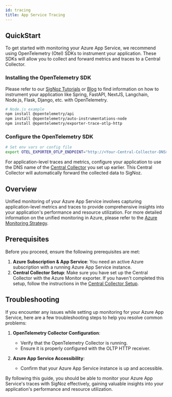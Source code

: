 ```yaml
---
id: tracing
title: App Service Tracing
---
```


## QuickStart

To get started with monitoring your Azure App Service, we recommend using OpenTelemetry (Otel) SDKs to instrument your application. These SDKs will allow you to collect and forward metrics and traces to a Central Collector.

### Installing the OpenTelemetry SDK

Please refer to our [SigNoz Tutorials](../../../instrumentation/) or [Blog](https://signoz.io/blog/) to find information on how to instrument your application like Spring, FastAPI, NextJS, Langchain, Node.js, Flask, Django, etc. with OpenTelemetry.


```bash
# Node.js example
npm install @opentelemetry/api
npm install @opentelemetry/auto-instrumentations-node
npm install @opentelemetry/exporter-trace-otlp-http
```

### Configure the OpenTelemetry SDK

```bash
# Set env vars or config file
export OTEL_EXPORTER_OTLP_ENDPOINT="http://<Your-Central-Collector-DNS>:4318/"
```

For application-level traces and metrics, configure your application to use the DNS name of the [Central Collector](../../bootstrapping/collector-setup) you set up earlier. This Central Collector will automatically forward the collected data to SigNoz.


## Overview

Unified monitoring of your Azure App Service involves capturing application-level metrics and traces to provide comprehensive insights into your application's performance and resource utilization. For more detailed information on the unified monitoring in Azure, please refer to the [Azure Monitoring Strategy](../../bootstrapping/strategy).


## Prerequisites

Before you proceed, ensure the following prerequisites are met:

1. **Azure Subscription & App Service**: You need an active Azure subscription with a running Azure App Service instance.
2. **Central Collector Setup**: Make sure you have set up the Central Collector with the Azure Monitor exporter. If you haven't completed this setup, follow the instructions in the [Central Collector Setup](../../bootstrapping/collector-setup).



## Troubleshooting

If you encounter any issues while setting up monitoring for your Azure App Service, here are a few troubleshooting steps to help you resolve common problems:

1. **OpenTelemetry Collector Configuration**:
   - Verify that the OpenTelemetry Collector is running.
   - Ensure it is properly configured with the OLTP HTTP receiver.

2. **Azure App Service Accessibility**:
   - Confirm that your Azure App Service instance is up and accessible.

By following this guide, you should be able to monitor your Azure App Service's traces with SigNoz effectively, gaining valuable insights into your application's performance and resource utilization.
